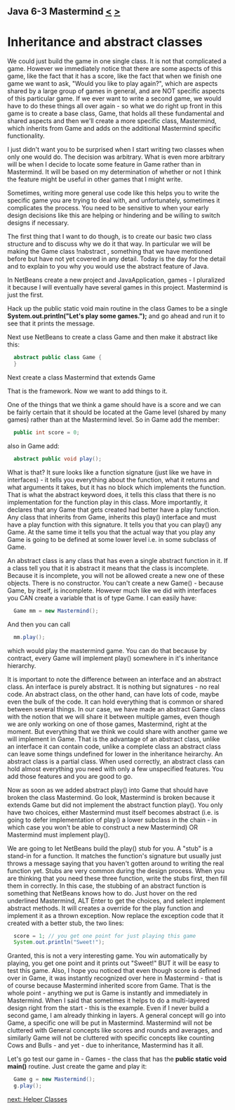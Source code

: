 ## Java 6-3 Mastermind [&LT;](Java0602.md) [&GT;](Java0604.md)
#  Inheritance and abstract classes

We could just build the game in one single class. It is not that complicated a game. However we immediately notice that there are some aspects of this game, like the fact that it has a score, like the fact that when we finish one game we want to ask, "Would you like to play again?", which are aspects shared by a large group of games in general, and are NOT specific aspects of this particular game. If we ever want to write a second game, we would have to do these things all over again - so what we do right up front in this game is to create a base class, Game, that holds all these fundamental and shared aspects and then we'll create a more specific class, Mastermind, which inherits from Game and adds on the additional Mastermind specific functionality.

I just didn't want you to be surprised when I start writing two classes when only one would do. The decision was arbitrary. What is even more arbitrary will be when I decide to locate some feature in Game rather than in Mastermind. It will be based on my determination of whether or not I think the feature might be useful in other games that I might write.

Sometimes, writing more general use code like this helps you to write the specific game you are trying to deal with, and unfortunately, sometimes it complicates the process. You need to be sensitive to when your early design decisions like this are helping or hindering and be willing to switch designs if necessary.

The first thing that I want to do though, is to create our basic two class structure and to discuss why we do it that way. In particular we will be making the Game class !nabstract , something that we have mentioned before but have not yet covered in any detail. Today is the day for the detail and to explain to you why you would use the abstract feature of Java.

In NetBeans create a new project and JavaApplication, games - I pluralized it because I will eventually have several games in this project. Mastermind is just the first.

Hack up the public static void main routine in the class Games to be a single <b>System.out.println("Let's play some games.");</b> and go ahead and run it to see that it prints the message.

Next use NetBeans to create a class Game and then make it abstract like this:

```java
  abstract public class Game {
  }
```

Next create a class Mastermind that extends Game

That is the framework. Now we want to add things to it.

One of the things that we think a game should have is a score and we can be fairly certain that it should be located at the Game level (shared by many games) rather than at the Mastermind level. So in Game add the member:

```java
  public int score = 0;
```

also in Game add:

```java
  abstract public void play();
```

What is that? It sure looks like a function signature (just like we have in interfaces) - it tells you everything about the function, what it returns and what arguments it takes, but it has no block which implements the function. That is what the abstract keyword does, it tells this class that there is no implementation for the function play in this class. More importantly, it declares that any Game that gets created had better have a play function. Any class that inherits from Game, inherits this play() interface and must have a play function with this signature. It tells you that you can play() any Game. At the same time it tells you that the actual way that you play any Game is going to be defined at some lower level i.e. in some subclass of Game.

 An abstract class is any class that has even a single abstract function in it. If a class tell you that it is abstract it means that the class is incomplete. Because it is incomplete, you will not be allowed create a new one of these objects. There is no constructor. You can't create a new Game() - because Game, by itself, is incomplete. However much like we did with interfaces you CAN create a variable that is of type Game. I can easily have:

```java
  Game mm = new Mastermind();
```

And then you can call

```java
  mm.play();
```

which would play the mastermind game. You can do that because by contract, every Game will implement play() somewhere in it's inheritance hierarchy.

It is important to note the difference between an interface and an abstract class. An interface is purely abstract. It is nothing but signatures - no real code. An abstract class, on the other hand, can have lots of code, maybe even the bulk of the code. It can hold everything that is common or shared between several things. In our case, we have made an abstract Game class with the notion that we will share it between multiple games, even though we are only working on one of those games, Mastermind, right at the moment. But everything that we think we could share with another game we will implement in Game. That is the advantage of an abstract class, unlike an interface it can contain code, unlike a complete class an abstract class can leave some things undefined for lower in the inheritance heirarchy. An abstract class is a partial class. When used correctly, an abstract class can hold almost everything you need with only a few unspecified features. You add those features and you are good to go.

Now as soon as we added abstract play() into Game that should have broken the class Mastermind. Go look, Mastermind is broken because it extends Game but did not implement the abstract function play(). You only have two choices, either Mastermind must itself becomes abstract (i.e. is going to defer implementation of play() a lower subclass in the chain - in which case you won't be able to construct a new Mastermind) OR Mastermind must implement play().

We are going to let NetBeans build the play() stub for you. A "stub" is a stand-in for a function. It matches the function's signature but usually just throws a message saying that you haven't gotten around to writing the real function yet. Stubs are very common during the design process. When you are thinking that you need these three function, write the stubs first, then fill them in correctly. In this case, the stubbing of an abstract function is something that NetBeans knows how to do. Just hover on the red underlined Mastermind, ALT Enter to get the choices, and select implement abstract methods. It will creates a override for the play function and implement it as a thrown exception. Now replace the exception code that it created with a better stub, the two lines:

```java
  score = 1; // you get one point for just playing this game
  System.out.println("Sweet!");
```

Granted, this is not a very interesting game. You win automatically by playing, you get one point and it prints out "Sweet!" BUT it will be easy to test this game. Also, I hope you noticed that even though score is defined over in Game, it was instantly recognized over here in Mastermind - that is of course because Mastermind inherited score from Game. That is the whole point - anything we put is Game is instantly and immediately in Mastermind. When I said that sometimes it helps to do a multi-layered design right from the start - this is the example. Even if I never build a second game, I am already thinking in layers. A general concept will go into Game, a specific one will be put in Mastermind. Mastermind will not be cluttered with General concepts like scores and rounds and averages, and similarly Game will not be cluttered with specific concepts like counting Cows and Bulls - and yet - due to inheritance, Mastermind has it all.

Let's go test our game in - Games - the class that has the <b>public static void main()</b> routine. Just create the game and play it:

```java
  Game g = new Mastermind();
  g.play();
```
 
[next: Helper Classes](Java0604.md)